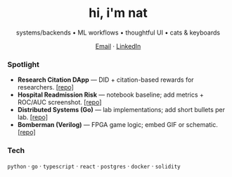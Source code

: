 
<h1 align="center">hi, i'm nat </h1>
<p align="center">systems/backends • ML workflows • thoughtful UI • cats & keyboards</p>

<p align="center">
  <a href="mailto:nh2804@columbia.edu">Email</a> ·
  <a href="https://www.linkedin.com/in/natalie-hughes-aa747a222/">LinkedIn</a> 
</p>

### Spotlight
- **Research Citation DApp** — DID + citation-based rewards for researchers. [[repo]](https://github.com/nh1010/Blockchain-Project)
- **Hospital Readmission Risk** — notebook baseline; add metrics + ROC/AUC screenshot. [[repo]](https://github.com/nh1010/Hospital-Readmission-Risk-)
- **Distributed Systems (Go)** — lab implementations; add short bullets per lab. [[repo]](https://github.com/nh1010/Distributed-Systems)
- **Bomberman (Verilog)** — FPGA game logic; embed GIF or schematic. [[repo]](https://github.com/nh1010/Bomberman-)

### Tech
`python` · `go` · `typescript` · `react` · `postgres` · `docker` · `solidity`
